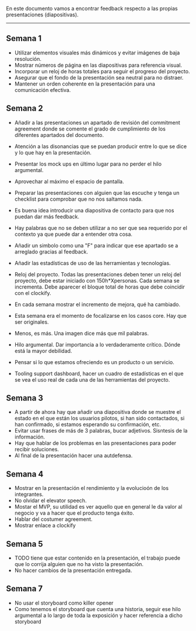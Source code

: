En este documento vamos a encontrar feedback respecto a las propias presentaciones (diapositivas).

---

## Semana 1

- Utilizar elementos visuales más dinámicos y evitar imágenes de baja resolución.
- Mostrar números de página en las diapositivas para referencia visual.
- Incorporar un reloj de horas totales para seguir el progreso del proyecto.
- Asegurar que el fondo de la presentación sea neutral para no distraer.
- Mantener un orden coherente en la presentación para una comunicación efectiva.

## Semana 2

- Añadir a las presentaciones un apartado de revisión del commitment agreement donde se comente el grado de cumplimiento de los diferentes apartados del documento.

- Atención a las disonancias que se puedan producir entre lo que se dice y lo que hay en la presentación.

- Presentar los mock ups en último lugar para no perder el hilo argumental.

- Aprovechar al máximo el espacio de pantalla.

- Preparar las presentaciones con alguien que las escuche y tenga un checklist para comprobar que no nos saltamos nada.

- Es buena idea introducir una diapositiva de contacto para que nos puedan dar más feedback.

- Hay palabras que no se deben utilizar a no ser que sea requerido por el contexto ya que puede dar a entender otra cosa.

- Añadir un simbolo como una "F" para indicar que ese apartado se a arreglado gracias al feedback.
- Añadir las estadísticas de uso de las herramientas y tecnologías.
- Reloj del proyecto. Todas las presentaciones deben tener un reloj del proyecto, debe estar iniciado con 150h\*Xpersonas. Cada semana se incrementa. Debe aparecer el bloque total de horas que debe coincidir con el clockify.
- En cada semana mostrar el incremento de mejora, qué ha cambiado.
- Esta semana era el momento de focalizarse en los casos core. Hay que ser originales.
- Menos, es más. Una imagen dice más que mil palabras.
- Hilo argumental. Dar importancia a lo verdaderamente crítico. Dónde está la mayor debilidad.
- Pensar si lo que estamos ofreciendo es un producto o un servicio.
- Tooling support dashboard, hacer un cuadro de estadísticas en el que se vea el uso real de cada una de las herramientas del proyecto.

## Semana 3

- A partir de ahora hay que añadir una diapositiva donde se muestre el estado en el que están los usuarios pilotos, si han sido contactados, si han confirmado, si estamos esperando su confirmación, etc.
- Evitar usar frases de más de 3 palabras, bucar adjetivos. Sisntesis de la información.
- Hay que hablar de los problemas en las presentaciones para poder recibir soluciones.
- Al final de la presentación hacer una autdefensa.

## Semana 4

- Mostrar en la presentación el rendimiento y la evolucioón de los integrantes.
- No olvidar el elevator speech.
- Mostar el MVP, su utilidad es ver aquello que en general le da valor al negocio y va a hacer que el producto tenga éxito.
- Hablar del costumer agreement.
- Mostrar enlace a clockify

## Semana 5

- TODO tiene que estar contenido en la presentación, el trabajo puede que lo corrija alguien que no ha visto la presentación.
- No hacer cambios de la presentación entregada.

## Semana 7

- No usar el storyboard como killer opener
- Como tenemos el storyboard que cuenta una historia, seguir ese hilo argumental a lo largo de toda la exposición y hacer referencia a dicho storyboard